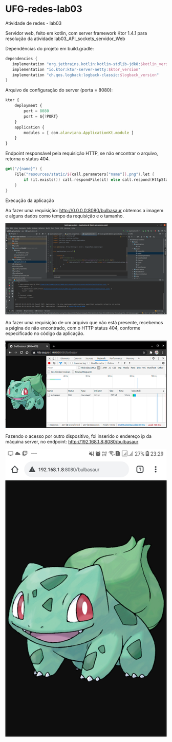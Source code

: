 # UFG-redes-lab03
Atividade de redes - lab03

Servidor web, feito em kotlin, com server framework Ktor 1.4.1 para resolução da atividade lab03_API_sockets_servidor_Web

Dependências do projeto em build.gradle:
``` groovy
dependencies {
   implementation "org.jetbrains.kotlin:kotlin-stdlib-jdk8:$kotlin_version"
   implementation "io.ktor:ktor-server-netty:$ktor_version"
   implementation "ch.qos.logback:logback-classic:$logback_version"
}
```

Arquivo de configuração do server (porta = 8080):
``` js
ktor {
    deployment {
        port = 8080
        port = ${?PORT}
    }
    application {
        modules = [ com.alanviana.ApplicationKt.module ]
    }
}
```

Endpoint responsável pela requisição HTTP, se não encontrar o arquivo, retorna o status 404.
``` kotlin
get("/{name}") {
    File("resources/static/${call.parameters["name"]}.png").let {
        if (it.exists()) call.respondFile(it) else call.respond(HttpStatusCode.NotFound)
    }
}
```

Execução da aplicação

Ao fazer uma requisição: http://0.0.0.0:8080/bulbasaur obtemos a imagem e alguns dados como tempo da requisição e o tamanho.

<img src="https://github.com/alanvianaa/UFG-redes-lab03/blob/master/doc/ide.png" />

Ao fazer uma requisição de um arquivo que não está presente, recebemos a página de não encontrado, com o HTTP status 404, conforme especificado no código da aplicação.

<img src="https://github.com/alanvianaa/UFG-redes-lab03/blob/master/doc/captura_1.png" />

Fazendo o acesso por outro dispositivo, foi inserido o endereço ip da máquina server, no endpoint:
 http://192.168.1.8:8080/bulbasaur
 
<img src="https://github.com/alanvianaa/UFG-redes-lab03/blob/master/doc/captura_2.jpeg" />



